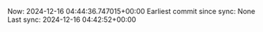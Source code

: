 Now: 2024-12-16 04:44:36.747015+00:00 Earliest commit since sync: None Last sync: 2024-12-16 04:42:52+00:00
